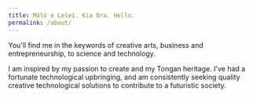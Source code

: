 ```yaml
---
title: Mālō e Lelei. Kia Ora. Hello.
permalink: /about/
---
```


You'll find me in the keywords of creative arts, business and entrepreneurship, to science and technology.

I am inspired by my passion to create and my Tongan heritage. I've had a fortunate technological upbringing, and am consistently seeking quality creative technological solutions to contribute to a futuristic society.
